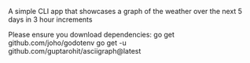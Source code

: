 A simple CLI app that showcases a graph of the weather over the next 5 days in 3 hour increments

Please ensure you download dependencies:
go get github.com/joho/godotenv
go get -u github.com/guptarohit/asciigraph@latest

